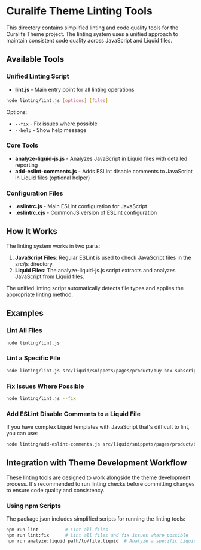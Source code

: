 # Curalife Theme Linting Tools

This directory contains simplified linting and code quality tools for the Curalife Theme project. The linting system uses a unified approach to maintain consistent code quality across JavaScript and Liquid files.

## Available Tools

### Unified Linting Script

- **lint.js** - Main entry point for all linting operations

```bash
node linting/lint.js [options] [files]
```

Options:

- `--fix` - Fix issues where possible
- `--help` - Show help message

### Core Tools

- **analyze-liquid-js.js** - Analyzes JavaScript in Liquid files with detailed reporting
- **add-eslint-comments.js** - Adds ESLint disable comments to JavaScript in Liquid files (optional helper)

### Configuration Files

- **.eslintrc.js** - Main ESLint configuration for JavaScript
- **.eslintrc.cjs** - CommonJS version of ESLint configuration

## How It Works

The linting system works in two parts:

1. **JavaScript Files**: Regular ESLint is used to check JavaScript files in the src/js directory.
2. **Liquid Files**: The analyze-liquid-js.js script extracts and analyzes JavaScript from Liquid files.

The unified linting script automatically detects file types and applies the appropriate linting method.

## Examples

### Lint All Files

```bash
node linting/lint.js
```

### Lint a Specific File

```bash
node linting/lint.js src/liquid/snippets/pages/product/buy-box-subscription-5.liquid
```

### Fix Issues Where Possible

```bash
node linting/lint.js --fix
```

### Add ESLint Disable Comments to a Liquid File

If you have complex Liquid templates with JavaScript that's difficult to lint, you can use:

```bash
node linting/add-eslint-comments.js src/liquid/snippets/pages/product/buy-box-subscription-5.liquid
```

## Integration with Theme Development Workflow

These linting tools are designed to work alongside the theme development process. It's recommended to run linting checks before committing changes to ensure code quality and consistency.

### Using npm Scripts

The package.json includes simplified scripts for running the linting tools:

```bash
npm run lint          # Lint all files
npm run lint:fix      # Lint all files and fix issues where possible
npm run analyze:liquid path/to/file.liquid  # Analyze a specific Liquid file
```
